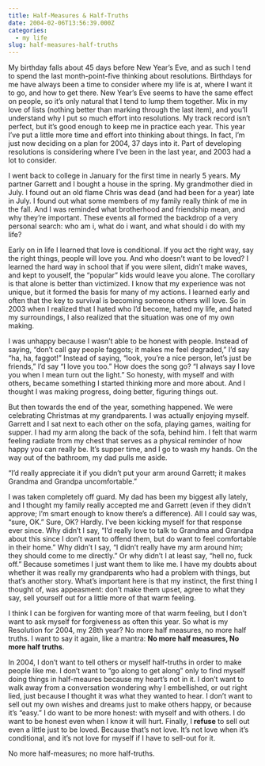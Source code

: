 ```yaml
---
title: Half-Measures & Half-Truths
date: 2004-02-06T13:56:39.000Z
categories:
  - my life
slug: half-measures-half-truths
---
```

My birthday falls about 45 days before New Year’s Eve, and as such I tend to spend the last month-point-five thinking about resolutions. Birthdays for me have always been a time to consider where my life is at, where I want it to go, and how to get there. New Year’s Eve seems to have the same effect on people, so it’s only natural that I tend to lump them together. Mix in my love of lists (nothing better than marking through the last item), and you’ll understand why I put so much effort into resolutions. My track record isn’t perfect, but it’s good enough to keep me in practice each year. This year I’ve put a little more time and effort into thinking about things. In fact, I’m just now deciding on a plan for 2004, 37 days into it. Part of developing resolutions is considering where I’ve been in the last year, and 2003 had a lot to consider.

I went back to college in January for the first time in nearly 5 years. My partner Garrett and I bought a house in the spring. My grandmother died in July. I found out an old flame Chris was dead (and had been for a year) late in July. I found out what some members of my family really think of me in the fall. And I was reminded what brotherhood and friendship mean, and why they’re important. These events all formed the backdrop of a very personal search: who am i, what do i want, and what should i do with my life?

Early on in life I learned that love is conditional. If you act the right way, say the right things, people will love you. And who doesn’t want to be loved? I learned the hard way in school that if you were silent, didn’t make waves, and kept to youself, the “popular” kids would leave you alone. The corollary is that alone is better than victimized. I know that my experience was not unique, but it formed the basis for many of my actions. I learned early and often that the key to survival is becoming someone others will love. So in 2003 when I realized that I hated who I’d become, hated my life, and hated my surroundings, I also realized that the situation was one of my own making.

I was unhappy because I wasn’t able to be honest with people. Instead of saying, “don’t call gay people faggots; it makes me feel degraded,” I’d say “ha, ha, faggot!” Instead of saying, “look, you’re a nice person, let’s just be friends,” I’d say “I love you too.” How does the song go? “I always say I love you when I mean turn out the light.” So honesty, with myself and with others, became something I started thinking more and more about. And I thought I was making progress, doing better, figuring things out.

But then towards the end of the year, something happened. We were celebrating Christmas at my grandparents. I was actually enjoying myself. Garrett and I sat next to each other on the sofa, playing games, waiting for supper. I had my arm along the back of the sofa, behind him. I felt that warm feeling radiate from my chest that serves as a physical reminder of how happy you can really be. It’s supper time, and I go to wash my hands. On the way out of the bathroom, my dad pulls me aside.

“I’d really appreciate it if you didn’t put your arm around Garrett; it makes Grandma and Grandpa uncomfortable.”

I was taken completely off guard. My dad has been my biggest ally lately, and I thought my family really accepted me and Garrett (even if they didn’t approve; I’m smart enough to know there’s a difference). All I could say was, “sure, OK.” Sure, OK? Hardly. I’ve been kicking myself for that response ever since. Why didn’t I say, “I’d really love to talk to Grandma and Grandpa about this since I don’t want to offend them, but do want to feel comfortable in their home.” Why didn’t I say, “I didn’t really have my arm around him; they should come to me directly.” Or why didn’t I at least say, “hell no, fuck off.” Because sometimes I just want them to like me. I have my doubts about whether it was really my grandparents who had a problem with things, but that’s another story. What’s important here is that my instinct, the first thing I thought of, was appeasment: don’t make them upset, agree to what they say, sell yourself out for a little more of that warm feeling.

I think I can be forgiven for wanting more of that warm feeling, but I don’t want to ask myself for forgiveness as often this year. So what is my Resolution for 2004, my 28th year? No more half measures, no more half truths. I want to say it again, like a mantra: **No more half measures, No more half truths**.

In 2004, I don’t want to tell others or myself half-truths in order to make people like me. I don’t want to “go along to get along” only to find myself doing things in half-meaures because my heart’s not in it. I don’t want to walk away from a conversation wondering why I embellished, or out right lied, just because I thought it was what they wanted to hear. I don’t want to sell out my own wishes and dreams just to make others happy, or because it’s “easy.” I do want to be more honest: with myself and with others. I do want to be honest even when I know it will hurt. Finally, I **refuse** to sell out even a little just to be loved. Because that’s not love. It’s not love when it’s conditional, and it’s not love for myself if I have to sell-out for it.

No more half-measures; no more half-truths.


